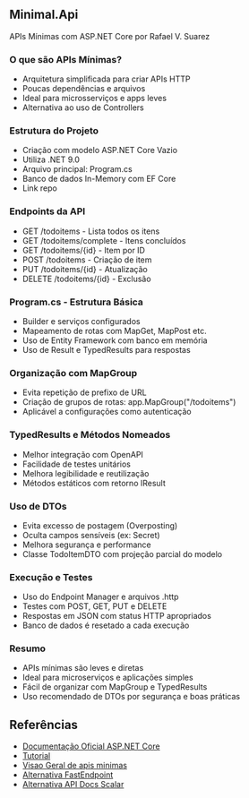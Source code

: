 ﻿## Minimal.Api

APIs Mínimas com ASP.NET Core​  por Rafael V. Suarez​

### O que são APIs Mínimas?

- Arquitetura simplificada para criar APIs HTTP​
- Poucas dependências e arquivos​
- Ideal para microsserviços e apps leves​
- Alternativa ao uso de Controllers

### Estrutura do Projeto​

- Criação com modelo ASP.NET Core Vazio​
- Utiliza .NET 9.0​
- Arquivo principal: Program.cs​
- Banco de dados In-Memory com EF Core​
- Link repo

### Endpoints da API

- GET /todoitems - Lista todos os itens​
- GET /todoitems/complete - Itens concluídos​
- GET /todoitems/{id} - Item por ID​
- POST /todoitems - Criação de item​
- PUT /todoitems/{id} - Atualização​
- DELETE /todoitems/{id} - Exclusão

### Program.cs - Estrutura Básica

- Builder e serviços configurados​
- Mapeamento de rotas com MapGet, MapPost etc.​
- Uso de Entity Framework com banco em memória​
- Uso de Result e TypedResults para respostas

### Organização com MapGroup​

- Evita repetição de prefixo de URL​
- Criação de grupos de rotas:
  app.MapGroup("/todoitems")​
- Aplicável a configurações como autenticação

### TypedResults e Métodos Nomeados​

- Melhor integração com OpenAPI​
- Facilidade de testes unitários​
- Melhora legibilidade e reutilização​
- Métodos estáticos com retorno IResult

### Uso de DTOs​

- Evita excesso de postagem (Overposting)​
- Oculta campos sensíveis (ex: Secret)​
- Melhora segurança e performance​
- Classe TodoItemDTO com projeção parcial do modelo

### Execução e Testes​

- Uso do Endpoint Manager e arquivos .http​
- Testes com POST, GET, PUT e DELETE​
- Respostas em JSON com status HTTP apropriados​
- Banco de dados é resetado a cada execução​

### Resumo

- APIs mínimas são leves e diretas​
- Ideal para microserviços e aplicações simples​
- Fácil de organizar com MapGroup e TypedResults​
- Uso recomendado de DTOs por segurança e boas práticas

## Referências

- [Documentação Oficial ASP.NET Core](https://docs.microsoft.com/aspnet/core/)
- [Tutorial](https://learn.microsoft.com/en-us/aspnet/core/tutorials/min-web-api?view=aspnetcore-9.0&tabs=visual-studio)
- [Visao Geral de apis minimas](https://learn.microsoft.com/pt-br/aspnet/core/fundamentals/minimal-apis/overview?view=aspnetcore-9.0)
- [Alternativa FastEndpoint](https://fast-endpoints.com/)
- [Alternativa API Docs Scalar ](https://scalar.com/)